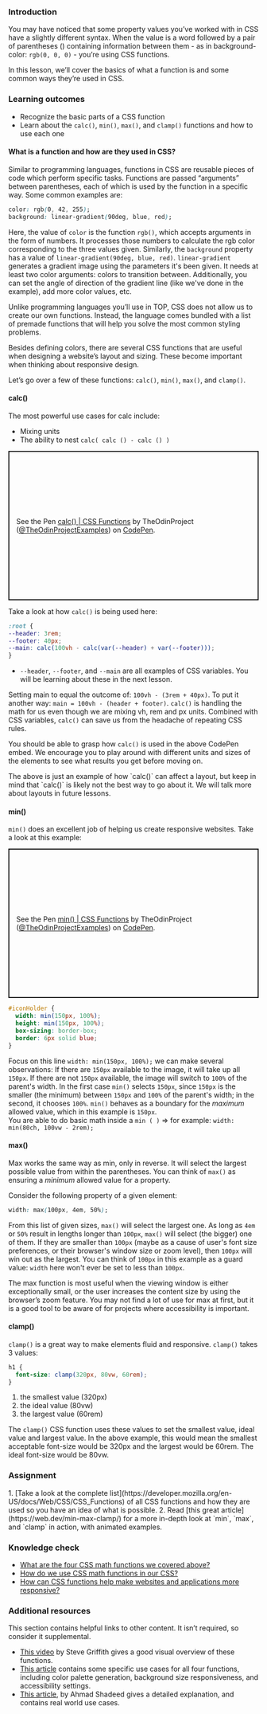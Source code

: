 ### Introduction

You may have noticed that some property values you’ve worked with in CSS have a slightly different syntax. When the value is a word followed by a pair of parentheses () containing information between them - as in background-color: `rgb(0, 0, 0)` - you’re using CSS functions.

In this lesson, we’ll cover the basics of what a function is and some common ways they’re used in CSS.

### Learning outcomes

- Recognize the basic parts of a CSS function
- Learn about the `calc()`, `min()`, `max()`, and `clamp()` functions and how to use each one

#### What is a function and how are they used in CSS?

Similar to programming languages, functions in CSS are reusable pieces of code which perform specific tasks. Functions are passed “arguments” between parentheses, each of which is used by the function in a specific way. Some common examples are:

```css
color: rgb(0, 42, 255);
background: linear-gradient(90deg, blue, red);
```

Here, the value of `color` is the function `rgb()`, which accepts arguments in the form of numbers. It processes those numbers to calculate the rgb color corresponding to the three values given. Similarly, the `background` property has a value of `linear-gradient(90deg, blue, red)`. `linear-gradient` generates a gradient image using the parameters it's been given. It needs at least two color arguments: colors to transition between. Additionally, you can set the angle of direction of the gradient line (like we've done in the example), add more color values, etc.

Unlike programming languages you’ll use in TOP, CSS does not allow us to create our own functions. Instead, the language comes bundled with a list of premade functions that will help you solve the most common styling problems.

Besides defining colors, <span id='responsive-design-knowledge-check'>there are several CSS functions that are useful when designing a website’s layout and sizing<span>. These become important when thinking about responsive design.

Let’s go over a few of these functions: <span id='function-names-knowledge-check'>`calc()`, `min()`, `max()`, and `clamp()`.</span>

#### calc()

The most powerful use cases for calc include:

- Mixing units
- The ability to nest `calc( calc () - calc () )`

<p class="codepen" data-height="300" data-theme-id="dark" data-default-tab="css,result" data-slug-hash="OJxNxya" data-editable="true" data-user="TheOdinProjectExamples" style="height: 300px; box-sizing: border-box; display: flex; align-items: center; justify-content: center; border: 2px solid; margin: 1em 0; padding: 1em;">
  <span>See the Pen <a href="https://codepen.io/TheOdinProjectExamples/pen/OJxNxya">
  calc() | CSS Functions</a> by TheOdinProject (<a href="https://codepen.io/TheOdinProjectExamples">@TheOdinProjectExamples</a>)
  on <a href="https://codepen.io">CodePen</a>.</span>
</p>
<script async src="https://cpwebassets.codepen.io/assets/embed/ei.js"></script>

Take a look at how `calc()` is being used here:

```css
:root {
--header: 3rem;
--footer: 40px;
--main: calc(100vh - calc(var(--header) + var(--footer)));
}
```
- `--header`, `--footer`, and `--main` are all examples of CSS variables. You will be learning about these in the next lesson.
  
Setting main to equal the outcome of: `100vh - (3rem + 40px)`.
To put it another way:  `main = 100vh - (header + footer)`.
`calc()` is handling the math for us even though we are mixing vh, rem and px units.
Combined with CSS variables, `calc()` can save us from the headache of repeating CSS rules.

You should be able to grasp how `calc()` is used in the above CodePen embed. We encourage you to play around with different units and sizes of the elements to see what results you get before moving on.

<div class="lesson-note lesson-note--tip" markdown="1">
The above is just an example of how `calc()` can affect a layout, but keep in mind that `calc()` is likely not the best way to go about it. We will talk more about layouts in future lessons.
</div>

#### min()

`min()` does an excellent job of helping us create responsive websites. Take a look at this example:

<p class="codepen" data-height="300" data-theme-id="dark" data-default-tab="css,result" data-slug-hash="RwLaLay" data-editable="true" data-user="TheOdinProjectExamples" style="height: 300px; box-sizing: border-box; display: flex; align-items: center; justify-content: center; border: 2px solid; margin: 1em 0; padding: 1em;">
  <span>See the Pen <a href="https://codepen.io/TheOdinProjectExamples/pen/RwLaLay">
  min() | CSS Functions</a> by TheOdinProject (<a href="https://codepen.io/TheOdinProjectExamples">@TheOdinProjectExamples</a>)
  on <a href="https://codepen.io">CodePen</a>.</span>
</p>
<script async src="https://cpwebassets.codepen.io/assets/embed/ei.js"></script>

```css
#iconHolder {
  width: min(150px, 100%);
  height: min(150px, 100%);
  box-sizing: border-box;
  border: 6px solid blue;
}
```

Focus on this line `width: min(150px, 100%);` we can make several observations:
If there are `150px` available to the image, it will take up all `150px`.
If there are not `150px` available, the image will switch to `100%` of the parent's width.
In the first case `min()` selects `150px`, since `150px` is the smaller (the minimum) between `150px` and `100%` of the parent's width; in the second, it chooses `100%`. `min()` behaves as a boundary for the _maximum_ allowed value, which in this example is `150px`.
<br>You are able to do basic math inside a `min ( )` => for example: `width: min(80ch, 100vw - 2rem);`

#### max()

Max works the same way as min, only in reverse. It will select the largest possible value from within the parentheses. You can think of `max()` as ensuring a _minimum_ allowed value for a property.

Consider the following property of a given element:

```css
width: max(100px, 4em, 50%);
```

From this list of given sizes, `max()` will select the largest one. As long as `4em` or `50%` result in lengths longer than `100px`, `max()` will select (the bigger) one of them. If they are smaller than `100px` (maybe as a cause of user's font size preferences, or their browser's window size or zoom level), then `100px` will win out as the largest. You can think of `100px` in this example as a guard value: `width` here won't ever be set to less than `100px`.

The max function is most useful when the viewing window is either exceptionally small, or the user increases the content size by using the browser’s zoom feature.
You may not find a lot of use for max at first, but it is a good tool to be aware of for projects where accessibility is important.

#### clamp()

`clamp()` is a great way to make elements fluid and responsive.
`clamp()` takes 3 values:

```css
h1 {
  font-size: clamp(320px, 80vw, 60rem);
}
```

1. the smallest value (320px)
2. the ideal value (80vw)
3. the largest value (60rem)

The `clamp()` CSS function uses these values to set the smallest value, ideal value and largest value. In the above example, this would mean the smallest acceptable font-size would be 320px and the largest would be 60rem. The ideal font-size would be 80vw.

### Assignment

<div class="lesson-content__panel" markdown="1">
1. [Take a look at the complete list](https://developer.mozilla.org/en-US/docs/Web/CSS/CSS_Functions) of all CSS functions and how they are used so you have an idea of what is possible.
2. Read [this great article](https://web.dev/min-max-clamp/) for a more in-depth look at `min`, `max`, and `clamp` in action, with animated examples.
</div>

### Knowledge check

- [What are the four CSS math functions we covered above?](#function-names-knowledge-check)
- [How do we use CSS math functions in our CSS?](#what-is-a-function-and-how-are-they-used-in-css)
- [How can CSS functions help make websites and applications more responsive?](#responsive-design-knowledge-check)

### Additional resources

This section contains helpful links to other content. It isn’t required, so consider it supplemental.

- [This video](https://www.youtube.com/watch?v=6QwMvf1Jq0M) by Steve Griffith gives a good visual overview of these functions.
- [This article](https://moderncss.dev/practical-uses-of-css-math-functions-calc-clamp-min-max/) contains some specific use cases for all four functions, including color palette generation, background size responsiveness, and accessibility settings.
- [This article](https://ishadeed.com/article/css-min-max-clamp/), by Ahmad Shadeed gives a detailed explanation, and contains real world use cases.
